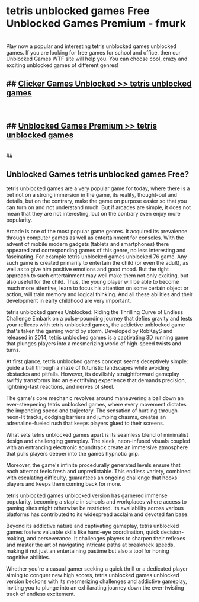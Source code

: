 # tetris unblocked games  Free Unblocked Games Premium - fmurk <br>
<br>
Play now a popular and interesting tetris unblocked games unblocked games. If you are looking for free games for school and office, then our Unblocked Games WTF site will help you. You can choose cool, crazy and exciting unblocked games of different genres!


## ##  [Clicker Games Unblocked >> tetris unblocked games](http://freeplayer.one?title=tetris_unblocked_games&ref=UGames)
  <br>

##  ## [Unblocked Games Premium >> tetris unblocked games](http://freeplayer.one?title=tetris_unblocked_games&ref=UGames)
  <br>
  ##



## Unblocked Games tetris unblocked games Free?

tetris unblocked games are a very popular game for today, where there is a bet not on a strong immersion in the game, its reality, thought-out and details, but on the contrary, make the game on purpose easier so that you can turn on and not understand much. But if arcades are simple, it does not mean that they are not interesting, but on the contrary even enjoy more popularity.

Arcade is one of the most popular game genres. It acquired its prevalence through computer games as well as entertainment for consoles. With the advent of mobile modern gadgets (tablets and smartphones) there appeared and corresponding games of this genre, no less interesting and fascinating. For example tetris unblocked games unblocked 76 game. Any such game is created primarily to entertain the child (or even the adult), as well as to give him positive emotions and good mood. But the right approach to such entertainment may well make them not only exciting, but also useful for the child. Thus, the young player will be able to become much more attentive, learn to focus his attention on some certain object or action, will train memory and logical thinking. And all these abilities and their development in early childhood are very important.

tetris unblocked games Unblocked: Riding the Thrilling Curve of Endless Challenge
Embark on a pulse-pounding journey that defies gravity and tests your reflexes with tetris unblocked games, the addictive unblocked game that's taken the gaming world by storm. Developed by RobKayS and released in 2014, tetris unblocked games is a captivating 3D running game that plunges players into a mesmerizing world of high-speed twists and turns.

At first glance, tetris unblocked games concept seems deceptively simple: guide a ball through a maze of futuristic landscapes while avoiding obstacles and pitfalls. However, its devilishly straightforward gameplay swiftly transforms into an electrifying experience that demands precision, lightning-fast reactions, and nerves of steel.

The game's core mechanic revolves around maneuvering a ball down an ever-steepening tetris unblocked games, where every movement dictates the impending speed and trajectory. The sensation of hurtling through neon-lit tracks, dodging barriers and jumping chasms, creates an adrenaline-fueled rush that keeps players glued to their screens.

What sets tetris unblocked games apart is its seamless blend of minimalist design and challenging gameplay. The sleek, neon-infused visuals coupled with an entrancing electronic soundtrack create an immersive atmosphere that pulls players deeper into the games hypnotic grip.

Moreover, the game's infinite procedurally generated levels ensure that each attempt feels fresh and unpredictable. This endless variety, combined with escalating difficulty, guarantees an ongoing challenge that hooks players and keeps them coming back for more.

tetris unblocked games unblocked version has garnered immense popularity, becoming a staple in schools and workplaces where access to gaming sites might otherwise be restricted. Its availability across various platforms has contributed to its widespread acclaim and devoted fan base.

Beyond its addictive nature and captivating gameplay, tetris unblocked games fosters valuable skills like hand-eye coordination, quick decision-making, and perseverance. It challenges players to sharpen their reflexes and master the art of navigating intricate paths at breakneck speeds, making it not just an entertaining pastime but also a tool for honing cognitive abilities.

Whether you're a casual gamer seeking a quick thrill or a dedicated player aiming to conquer new high scores, tetris unblocked games unblocked version beckons with its mesmerizing challenges and addictive gameplay, inviting you to plunge into an exhilarating journey down the ever-twisting track of endless excitement.
